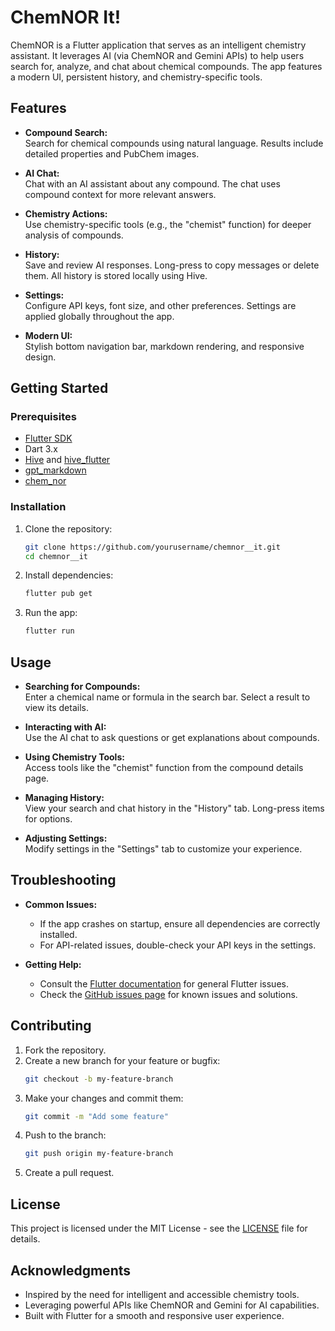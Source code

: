 # ChemNOR It!

ChemNOR is a Flutter application that serves as an intelligent chemistry assistant. It leverages AI (via ChemNOR and Gemini APIs) to help users search for, analyze, and chat about chemical compounds. The app features a modern UI, persistent history, and chemistry-specific tools.

## Features

- **Compound Search:**  
  Search for chemical compounds using natural language. Results include detailed properties and PubChem images.

- **AI Chat:**  
  Chat with an AI assistant about any compound. The chat uses compound context for more relevant answers.

- **Chemistry Actions:**  
  Use chemistry-specific tools (e.g., the "chemist" function) for deeper analysis of compounds.

- **History:**  
  Save and review AI responses. Long-press to copy messages or delete them. All history is stored locally using Hive.

- **Settings:**  
  Configure API keys, font size, and other preferences. Settings are applied globally throughout the app.

- **Modern UI:**  
  Stylish bottom navigation bar, markdown rendering, and responsive design.

## Getting Started

### Prerequisites

- [Flutter SDK](https://docs.flutter.dev/get-started/install)
- Dart 3.x
- [Hive](https://pub.dev/packages/hive) and [hive_flutter](https://pub.dev/packages/hive_flutter)
- [gpt_markdown](https://pub.dev/packages/gpt_markdown)
- [chem_nor](https://pub.dev/packages/chem_nor)

### Installation

1. Clone the repository:
   ```sh
   git clone https://github.com/yourusername/chemnor__it.git
   cd chemnor__it
   ```
2. Install dependencies:
   ```sh
   flutter pub get
   ```
3. Run the app:
   ```sh
   flutter run
   ```

## Usage

- **Searching for Compounds:**  
  Enter a chemical name or formula in the search bar. Select a result to view its details.

- **Interacting with AI:**  
  Use the AI chat to ask questions or get explanations about compounds.

- **Using Chemistry Tools:**  
  Access tools like the "chemist" function from the compound details page.

- **Managing History:**  
  View your search and chat history in the "History" tab. Long-press items for options.

- **Adjusting Settings:**  
  Modify settings in the "Settings" tab to customize your experience.

## Troubleshooting

- **Common Issues:**  
  - If the app crashes on startup, ensure all dependencies are correctly installed.
  - For API-related issues, double-check your API keys in the settings.

- **Getting Help:**  
  - Consult the [Flutter documentation](https://docs.flutter.dev/) for general Flutter issues.
  - Check the [GitHub issues page](https://github.com/yourusername/chemnor__it/issues) for known issues and solutions.

## Contributing

1. Fork the repository.
2. Create a new branch for your feature or bugfix:
   ```sh
   git checkout -b my-feature-branch
   ```
3. Make your changes and commit them:
   ```sh
   git commit -m "Add some feature"
   ```
4. Push to the branch:
   ```sh
   git push origin my-feature-branch
   ```
5. Create a pull request.

## License

This project is licensed under the MIT License - see the [LICENSE](LICENSE) file for details.

## Acknowledgments

- Inspired by the need for intelligent and accessible chemistry tools.
- Leveraging powerful APIs like ChemNOR and Gemini for AI capabilities.
- Built with Flutter for a smooth and responsive user experience.
